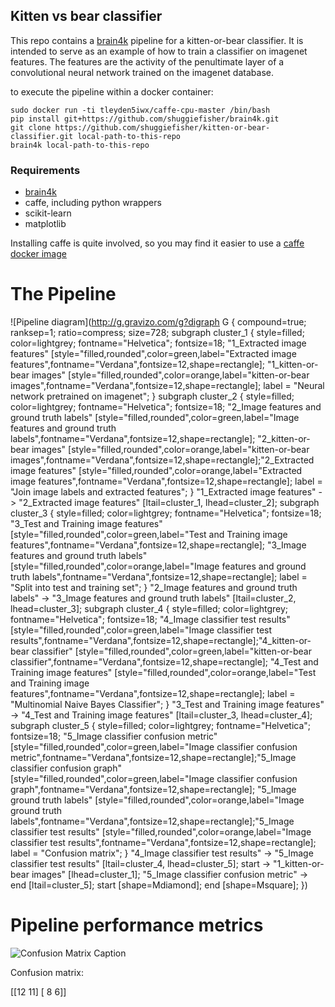 

## Kitten vs bear classifier

This repo contains a [brain4k](https://github.com/shuggiefisher/brain4k) pipeline for a kitten-or-bear classifier.  It is intended to serve as
an example of how to train a classifier on imagenet features.  The features
are the activity of the penultimate layer of a convolutional neural network trained
on the imagenet database.

to execute the pipeline within a docker container:

```
sudo docker run -ti tleyden5iwx/caffe-cpu-master /bin/bash
pip install git+https://github.com/shuggiefisher/brain4k.git
git clone https://github.com/shuggiefisher/kitten-or-bear-classifier.git local-path-to-this-repo
brain4k local-path-to-this-repo
```

### Requirements
- [brain4k](https://github.com/shuggiefisher/brain4k)
- caffe, including python wrappers
- scikit-learn
- matplotlib

Installing caffe is quite involved, so you may find it easier to use a
[caffe docker image](https://registry.hub.docker.com/u/tleyden5iwx/caffe/)





# The Pipeline

![Pipeline diagram](http://g.gravizo.com/g?digraph G { compound=true; ranksep=1; ratio=compress; size=728; subgraph cluster_1 { style=filled; color=lightgrey; fontname="Helvetica"; fontsize=18; "1_Extracted image features" [style="filled,rounded",color=green,label="Extracted image features",fontname="Verdana",fontsize=12,shape=rectangle]; "1_kitten-or-bear images" [style="filled,rounded",color=orange,label="kitten-or-bear images",fontname="Verdana",fontsize=12,shape=rectangle]; label = "Neural network pretrained on imagenet"; } subgraph cluster_2 { style=filled; color=lightgrey; fontname="Helvetica"; fontsize=18; "2_Image features and ground truth labels" [style="filled,rounded",color=green,label="Image features and ground truth labels",fontname="Verdana",fontsize=12,shape=rectangle]; "2_kitten-or-bear images" [style="filled,rounded",color=orange,label="kitten-or-bear images",fontname="Verdana",fontsize=12,shape=rectangle];"2_Extracted image features" [style="filled,rounded",color=orange,label="Extracted image features",fontname="Verdana",fontsize=12,shape=rectangle]; label = "Join image labels and extracted features"; } "1_Extracted image features" -> "2_Extracted image features" [ltail=cluster_1, lhead=cluster_2]; subgraph cluster_3 { style=filled; color=lightgrey; fontname="Helvetica"; fontsize=18; "3_Test and Training image features" [style="filled,rounded",color=green,label="Test and Training image features",fontname="Verdana",fontsize=12,shape=rectangle]; "3_Image features and ground truth labels" [style="filled,rounded",color=orange,label="Image features and ground truth labels",fontname="Verdana",fontsize=12,shape=rectangle]; label = "Split into test and training set"; } "2_Image features and ground truth labels" -> "3_Image features and ground truth labels" [ltail=cluster_2, lhead=cluster_3]; subgraph cluster_4 { style=filled; color=lightgrey; fontname="Helvetica"; fontsize=18; "4_Image classifier test results" [style="filled,rounded",color=green,label="Image classifier test results",fontname="Verdana",fontsize=12,shape=rectangle];"4_kitten-or-bear classifier" [style="filled,rounded",color=green,label="kitten-or-bear classifier",fontname="Verdana",fontsize=12,shape=rectangle]; "4_Test and Training image features" [style="filled,rounded",color=orange,label="Test and Training image features",fontname="Verdana",fontsize=12,shape=rectangle]; label = "Multinomial Naive Bayes Classifier"; } "3_Test and Training image features" -> "4_Test and Training image features" [ltail=cluster_3, lhead=cluster_4]; subgraph cluster_5 { style=filled; color=lightgrey; fontname="Helvetica"; fontsize=18; "5_Image classifier confusion metric" [style="filled,rounded",color=green,label="Image classifier confusion metric",fontname="Verdana",fontsize=12,shape=rectangle];"5_Image classifier confusion graph" [style="filled,rounded",color=green,label="Image classifier confusion graph",fontname="Verdana",fontsize=12,shape=rectangle]; "5_Image ground truth labels" [style="filled,rounded",color=orange,label="Image ground truth labels",fontname="Verdana",fontsize=12,shape=rectangle];"5_Image classifier test results" [style="filled,rounded",color=orange,label="Image classifier test results",fontname="Verdana",fontsize=12,shape=rectangle]; label = "Confusion matrix"; } "4_Image classifier test results" -> "5_Image classifier test results" [ltail=cluster_4, lhead=cluster_5]; start -> "1_kitten-or-bear images" [lhead=cluster_1]; "5_Image classifier confusion metric" -> end [ltail=cluster_5]; start [shape=Mdiamond]; end [shape=Msquare]; })


# Pipeline performance metrics


![Confusion Matrix Caption](kitten-or-bear-classifier/metrics/figures/image_classifier_confusion.png)

Confusion matrix:

[[12 11]
 [ 8  6]]
